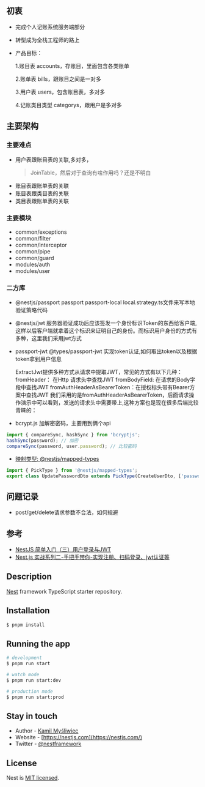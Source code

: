 ## 初衷

- 完成个人记账系统服务端部分
- 转型成为全栈工程师的路上
- 产品目标：

  1.账目表 accounts，存账目，里面包含各类账单

  2.账单表 bills，跟账目之间是一对多

  3.用户表 users，包含账目表，多对多

  4.记账类目类型 categorys，跟用户是多对多

## 主要架构

### 主要难点

- 用户表跟账目表的关联,多对多，
  > JoinTable，然后对于查询有啥作用吗？还是不明白
- 账目表跟账单表的关联
- 账目表跟类目表的关联
- 类目表跟账单表的关联

### 主要模块

- common/exceptions
- common/filter
- common/interceptor
- common/pipe
- common/guard
- modules/auth
- modules/user

### 二方库

- @nestjs/passport passport passport-local
  local.strategy.ts文件来写本地验证策略代码

- @nestjs/jwt
  服务器验证成功后应该签发一个身份标识Token的东西给客户端,这样以后客户端就拿着这个标识来证明自己的身份。而标识用户身份的方式有多种，这里我们采用jwt方式

- passport-jwt @types/passport-jwt
  实现token认证,如何取出token以及根据token拿到用户信息

  ExtractJwt提供多种方式从请求中提取JWT，常见的方式有以下几种：
  fromHeader： 在Http 请求头中查找JWT
  fromBodyField: 在请求的Body字段中查找JWT
  fromAuthHeaderAsBearerToken：在授权标头带有Bearer方案中查找JWT
  我们采用的是fromAuthHeaderAsBearerToken，后面请求操作演示中可以看到，发送的请求头中需要带上,这种方案也是现在很多后端比较青睐的：

- bcrypt.js 加解密密码，主要用到俩个api

```js
import { compareSync, hashSync } from 'bcryptjs';
hashSync(password); // 加密
compareSync(password, user.password); // 比较密码
```

- [映射类型: @nestjs/mapped-types](https://docs.nestjs.cn/10/techniques?id=%e6%98%a0%e5%b0%84%e7%b1%bb%e5%9e%8b)

```ts
import { PickType } from '@nestjs/mapped-types';
export class UpdatePasswordDto extends PickType(CreateUserDto, ['password']) {}
```

## 问题记录

- post/get/delete请求参数不合法，如何规避

## 参考

- [NestJS 简单入门（三）用户登录与JWT](https://juejin.cn/post/7257518510531330106#heading-3)
- [Nest.js 实战系列二-手把手带你-实现注册、扫码登录、jwt认证等](https://juejin.cn/post/7044708915438682148?searchId=20240407102607D2C754E842DCD37A5184#heading-4)

## Description

[Nest](https://github.com/nestjs/nest) framework TypeScript starter repository.

## Installation

```bash
$ pnpm install
```

## Running the app

```bash
# development
$ pnpm run start

# watch mode
$ pnpm run start:dev

# production mode
$ pnpm run start:prod
```

## Stay in touch

- Author - [Kamil Myśliwiec](https://kamilmysliwiec.com)
- Website - [https://nestjs.com](https://nestjs.com/)
- Twitter - [@nestframework](https://twitter.com/nestframework)

## License

Nest is [MIT licensed](LICENSE).
